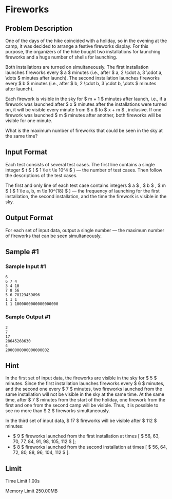 # Fireworks

## Problem Description

One of the days of the hike coincided with a holiday, so in the evening at the camp, it was decided to arrange a festive fireworks display. For this purpose, the organizers of the hike bought two installations for launching fireworks and a huge number of shells for launching.

Both installations are turned on simultaneously. The first installation launches fireworks every $ a $ minutes (i.e., after $ a, 2 \cdot a, 3 \cdot a, \dots $ minutes after launch). The second installation launches fireworks every $ b $ minutes (i.e., after $ b, 2 \cdot b, 3 \cdot b, \dots $ minutes after launch).

Each firework is visible in the sky for $ m + 1 $ minutes after launch, i.e., if a firework was launched after $ x $ minutes after the installations were turned on, it will be visible every minute from $ x $ to $ x + m $ , inclusive. If one firework was launched $ m $ minutes after another, both fireworks will be visible for one minute.

What is the maximum number of fireworks that could be seen in the sky at the same time?

## Input Format

Each test consists of several test cases. The first line contains a single integer $ t $ ( $ 1 \le t \le 10^4 $ ) — the number of test cases. Then follow the descriptions of the test cases.

The first and only line of each test case contains integers $ a $ , $ b $ , $ m $ ( $ 1 \le a, b, m \le 10^{18} $ ) — the frequency of launching for the first installation, the second installation, and the time the firework is visible in the sky.

## Output Format

For each set of input data, output a single number — the maximum number of fireworks that can be seen simultaneously.

## Sample #1

### Sample Input #1

```
6
6 7 4
3 4 10
7 8 56
5 6 78123459896
1 1 1
1 1 1000000000000000000
```

### Sample Output #1

```
2
7
17
28645268630
4
2000000000000000002
```

## Hint

In the first set of input data, the fireworks are visible in the sky for $ 5 $ minutes. Since the first installation launches fireworks every $ 6 $ minutes, and the second one every $ 7 $ minutes, two fireworks launched from the same installation will not be visible in the sky at the same time. At the same time, after $ 7 $ minutes from the start of the holiday, one firework from the first and one from the second camp will be visible. Thus, it is possible to see no more than $ 2 $ fireworks simultaneously.

In the third set of input data, $ 17 $ fireworks will be visible after $ 112 $ minutes:

- $ 9 $ fireworks launched from the first installation at times \[ $ 56, 63, 70, 77, 84, 91, 98, 105, 112 $ \];
- $ 8 $ fireworks launched from the second installation at times \[ $ 56, 64, 72, 80, 88, 96, 104, 112 $ \].

## Limit



Time Limit
1.00s

Memory Limit
250.00MB
